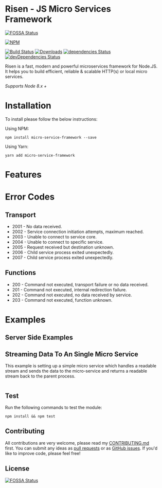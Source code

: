 # Risen - JS Micro Services Framework

[![FOSSA Status](https://app.fossa.io/api/projects/git%2Bgithub.com%2Fdaviemakz%2Frisen.svg?type=shield)](https://app.fossa.io/projects/git%2Bgithub.com%2Fdaviemakz%2Frisen?ref=badge_shield)

[![NPM](https://nodei.co/npm/micro-service-framework.png?compact=true)](https://www.npmjs.com/package/micro-service-framework)

[![Build Status](https://travis-ci.org/daviemakz/micro-service-framework.svg?branch=master)](https://travis-ci.org/daviemakz/micro-service-framework)
[![Downloads](https://img.shields.io/github/downloads/daviemakz/micro-service-framework/total.svg)](https://www.npmjs.com/package/micro-service-framework)
[![dependencies Status](https://david-dm.org/daviemakz/micro-service-framework/status.svg)](https://david-dm.org/daviemakz/micro-service-framework)
[![devDependencies Status](https://david-dm.org/daviemakz/micro-service-framework/dev-status.svg)](https://david-dm.org/daviemakz/micro-service-framework?type=dev)

Risen is a fast, modern and powerful microservices framework for Node.JS. It helps you to build efficient, reliable & scalable HTTP(s) or local micro services.

_Supports Node 8.x +_

# Installation

To install please follow the below instructions:

Using NPM:

    npm install micro-service-framework --save

Using Yarn:

    yarn add micro-service-framework

# Features

# Error Codes

## Transport

- 2001 - No data received.
- 2002 - Service connection initiation attempts, maximum reached.
- 2003 - Unable to connect to service core.
- 2004 - Unable to connect to specific service.
- 2005 - Request received but destination unknown.
- 2006 - Child service process exited unexpectedly.
- 2007 - Child service process exited unexpectedly.

## Functions

- 200 - Command not executed, transport failure or no data received.
- 201 - Command not executed, internal redirection failure.
- 202 - Command not executed, no data received by service.
- 203 - Command not executed, function unknown.

# Examples

## Server Side Examples

## Streaming Data To An Single Micro Service

This example is setting up a simple micro service which handles a readable stream and sends the data to the micro-service and returns a readable stream back to the parent process.

```

```

## Test

Run the following commands to test the module:

`npm install && npm test`

## Contributing

All contributions are very welcome, please read my [CONTRIBUTING.md](https://github.com/daviemakz/micro-service-framework/blob/master/CONTRIBUTING.md) first. You can submit any ideas as [pull requests](https://github.com/daviemakz/micro-service-framework/pulls) or as [GitHub issues](https://github.com/daviemakz/micro-service-framework/issues). If you'd like to improve code, please feel free!

## License

[![FOSSA Status](https://app.fossa.io/api/projects/git%2Bgithub.com%2Fdaviemakz%2Frisen.svg?type=large)](https://app.fossa.io/projects/git%2Bgithub.com%2Fdaviemakz%2Frisen?ref=badge_large)
